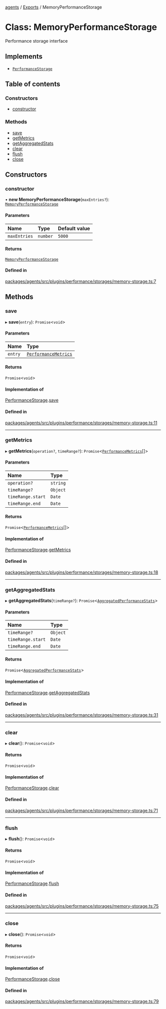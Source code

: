 <!-- 
 ⚠️  AUTO-GENERATED FILE - DO NOT EDIT MANUALLY
 This file is automatically generated by scripts/docs-generator.js
 To make changes, edit the source TypeScript files or update the generator script
-->

[agents](../../) / [Exports](../modules) / MemoryPerformanceStorage

# Class: MemoryPerformanceStorage

Performance storage interface

## Implements

- [`PerformanceStorage`](../interfaces/PerformanceStorage)

## Table of contents

### Constructors

- [constructor](MemoryPerformanceStorage#constructor)

### Methods

- [save](MemoryPerformanceStorage#save)
- [getMetrics](MemoryPerformanceStorage#getmetrics)
- [getAggregatedStats](MemoryPerformanceStorage#getaggregatedstats)
- [clear](MemoryPerformanceStorage#clear)
- [flush](MemoryPerformanceStorage#flush)
- [close](MemoryPerformanceStorage#close)

## Constructors

### constructor

• **new MemoryPerformanceStorage**(`maxEntries?`): [`MemoryPerformanceStorage`](MemoryPerformanceStorage)

#### Parameters

| Name | Type | Default value |
| :------ | :------ | :------ |
| `maxEntries` | `number` | `5000` |

#### Returns

[`MemoryPerformanceStorage`](MemoryPerformanceStorage)

#### Defined in

[packages/agents/src/plugins/performance/storages/memory-storage.ts:7](https://github.com/woojubb/robota/blob/e1b7b651a85a9b93f075b6523ec8de869e77f12c/packages/agents/src/plugins/performance/storages/memory-storage.ts#L7)

## Methods

### save

▸ **save**(`entry`): `Promise`\<`void`\>

#### Parameters

| Name | Type |
| :------ | :------ |
| `entry` | [`PerformanceMetrics`](../interfaces/PerformanceMetrics) |

#### Returns

`Promise`\<`void`\>

#### Implementation of

[PerformanceStorage](../interfaces/PerformanceStorage).[save](../interfaces/PerformanceStorage#save)

#### Defined in

[packages/agents/src/plugins/performance/storages/memory-storage.ts:11](https://github.com/woojubb/robota/blob/e1b7b651a85a9b93f075b6523ec8de869e77f12c/packages/agents/src/plugins/performance/storages/memory-storage.ts#L11)

___

### getMetrics

▸ **getMetrics**(`operation?`, `timeRange?`): `Promise`\<[`PerformanceMetrics`](../interfaces/PerformanceMetrics)[]\>

#### Parameters

| Name | Type |
| :------ | :------ |
| `operation?` | `string` |
| `timeRange?` | `Object` |
| `timeRange.start` | `Date` |
| `timeRange.end` | `Date` |

#### Returns

`Promise`\<[`PerformanceMetrics`](../interfaces/PerformanceMetrics)[]\>

#### Implementation of

[PerformanceStorage](../interfaces/PerformanceStorage).[getMetrics](../interfaces/PerformanceStorage#getmetrics)

#### Defined in

[packages/agents/src/plugins/performance/storages/memory-storage.ts:18](https://github.com/woojubb/robota/blob/e1b7b651a85a9b93f075b6523ec8de869e77f12c/packages/agents/src/plugins/performance/storages/memory-storage.ts#L18)

___

### getAggregatedStats

▸ **getAggregatedStats**(`timeRange?`): `Promise`\<[`AggregatedPerformanceStats`](../interfaces/AggregatedPerformanceStats)\>

#### Parameters

| Name | Type |
| :------ | :------ |
| `timeRange?` | `Object` |
| `timeRange.start` | `Date` |
| `timeRange.end` | `Date` |

#### Returns

`Promise`\<[`AggregatedPerformanceStats`](../interfaces/AggregatedPerformanceStats)\>

#### Implementation of

[PerformanceStorage](../interfaces/PerformanceStorage).[getAggregatedStats](../interfaces/PerformanceStorage#getaggregatedstats)

#### Defined in

[packages/agents/src/plugins/performance/storages/memory-storage.ts:31](https://github.com/woojubb/robota/blob/e1b7b651a85a9b93f075b6523ec8de869e77f12c/packages/agents/src/plugins/performance/storages/memory-storage.ts#L31)

___

### clear

▸ **clear**(): `Promise`\<`void`\>

#### Returns

`Promise`\<`void`\>

#### Implementation of

[PerformanceStorage](../interfaces/PerformanceStorage).[clear](../interfaces/PerformanceStorage#clear)

#### Defined in

[packages/agents/src/plugins/performance/storages/memory-storage.ts:71](https://github.com/woojubb/robota/blob/e1b7b651a85a9b93f075b6523ec8de869e77f12c/packages/agents/src/plugins/performance/storages/memory-storage.ts#L71)

___

### flush

▸ **flush**(): `Promise`\<`void`\>

#### Returns

`Promise`\<`void`\>

#### Implementation of

[PerformanceStorage](../interfaces/PerformanceStorage).[flush](../interfaces/PerformanceStorage#flush)

#### Defined in

[packages/agents/src/plugins/performance/storages/memory-storage.ts:75](https://github.com/woojubb/robota/blob/e1b7b651a85a9b93f075b6523ec8de869e77f12c/packages/agents/src/plugins/performance/storages/memory-storage.ts#L75)

___

### close

▸ **close**(): `Promise`\<`void`\>

#### Returns

`Promise`\<`void`\>

#### Implementation of

[PerformanceStorage](../interfaces/PerformanceStorage).[close](../interfaces/PerformanceStorage#close)

#### Defined in

[packages/agents/src/plugins/performance/storages/memory-storage.ts:79](https://github.com/woojubb/robota/blob/e1b7b651a85a9b93f075b6523ec8de869e77f12c/packages/agents/src/plugins/performance/storages/memory-storage.ts#L79)
